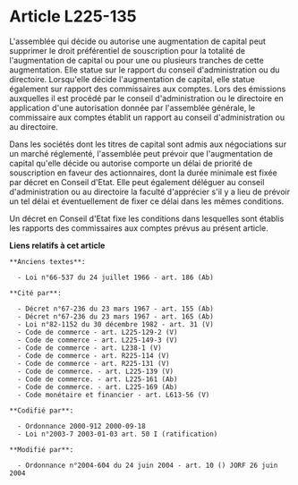 # Article L225-135

L'assemblée qui décide ou autorise une augmentation de capital peut supprimer le droit préférentiel de souscription pour la
totalité de l'augmentation de capital ou pour une ou plusieurs tranches de cette augmentation. Elle statue sur le rapport du
conseil d'administration ou du directoire. Lorsqu'elle décide l'augmentation de capital, elle statue également sur rapport
des commissaires aux comptes. Lors des émissions auxquelles il est procédé par le conseil d'administration ou le directoire
en application d'une autorisation donnée par l'assemblée générale, le commissaire aux comptes établit un rapport au conseil
d'administration ou au directoire.

Dans les sociétés dont les titres de capital sont admis aux négociations sur un marché réglementé, l'assemblée peut prévoir
que l'augmentation de capital qu'elle décide ou autorise comporte un délai de priorité de souscription en faveur des
actionnaires, dont la durée minimale est fixée par décret en Conseil d'Etat. Elle peut également déléguer au conseil
d'administration ou au directoire la faculté d'apprécier s'il y a lieu de prévoir un tel délai et éventuellement de fixer ce
délai dans les mêmes conditions.

Un décret en Conseil d'Etat fixe les conditions dans lesquelles sont établis les rapports des commissaires aux comptes prévus
au présent article.

**Liens relatifs à cet article**

	**Anciens textes**:

	  - Loi n°66-537 du 24 juillet 1966 - art. 186 (Ab)

	**Cité par**:

	  - Décret n°67-236 du 23 mars 1967 - art. 155 (Ab)
	  - Décret n°67-236 du 23 mars 1967 - art. 165 (Ab)
	  - Loi n°82-1152 du 30 décembre 1982 - art. 31 (V)
	  - Code de commerce - art. L225-129-2 (V)
	  - Code de commerce - art. L225-149-3 (V)
	  - Code de commerce - art. L238-1 (V)
	  - Code de commerce - art. R225-114 (V)
	  - Code de commerce - art. R225-131 (V)
	  - Code de commerce. - art. L225-139 (V)
	  - Code de commerce. - art. L225-161 (Ab)
	  - Code de commerce. - art. L225-169 (Ab)
	  - Code monétaire et financier - art. L613-56 (V)

	**Codifié par**:

	  - Ordonnance 2000-912 2000-09-18
	  - Loi n°2003-7 2003-01-03 art. 50 I (ratification)

	**Modifié par**:

	  - Ordonnance n°2004-604 du 24 juin 2004 - art. 10 () JORF 26 juin 2004

